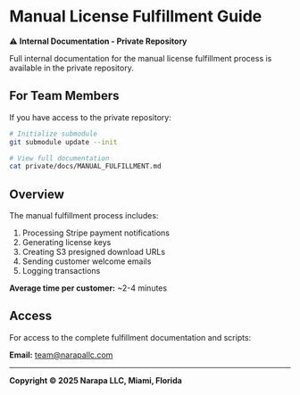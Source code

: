 # Manual License Fulfillment Guide

⚠️  **Internal Documentation - Private Repository**

Full internal documentation for the manual license fulfillment process is available in the private repository.

## For Team Members

If you have access to the private repository:

```bash
# Initialize submodule
git submodule update --init

# View full documentation
cat private/docs/MANUAL_FULFILLMENT.md
```

## Overview

The manual fulfillment process includes:

1. Processing Stripe payment notifications
2. Generating license keys
3. Creating S3 presigned download URLs
4. Sending customer welcome emails
5. Logging transactions

**Average time per customer:** ~2-4 minutes

## Access

For access to the complete fulfillment documentation and scripts:

**Email:** team@narapallc.com

---

**Copyright © 2025 Narapa LLC, Miami, Florida**
